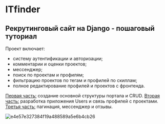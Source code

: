 # ITfinder
## Рекрутинговый сайт на Django - пошаговый туториал

Проект включает:
- систему аутентификации и авторизации;
- комментарии и оценки проектов;
- мессенджер;
- поиск по проектам и профилям;
- фильтрацию проектов по тегам и профилей по скиллам;
- полное редактирование профилей и проектов с фронтенда.

[Первая часть:](https://proglib.io/p/sozdaem-rekrutingovyy-portal-na-django-chast-1-2022-07-18) создание основной структуры портала и CRUD.
[Вторая часть:](https://proglib.io/p/sozdaem-rekrutingovyy-portal-na-django-chast-2-2022-07-20) разработка приложения Users и связь профилей с проектами.
[Третья часть:](https://proglib.io/p/sozdaem-rekrutingovyy-portal-na-django-chast-3-2022-07-22) пагинация, мессенджер и отзывы.

![e4e57e327384f19a488589a5e6b4cb26](https://user-images.githubusercontent.com/85797091/180395408-0ee86766-d42c-43f5-9e8b-ccd05a70c521.png)

